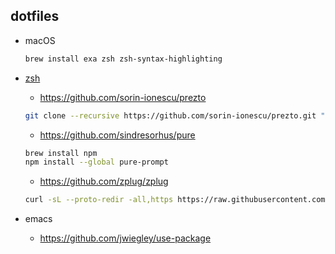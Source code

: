 dotfiles
--------

 - macOS
   ```bash
   brew install exa zsh zsh-syntax-highlighting
   ```
   
 - [zsh](http://www.zsh.org/)
    - https://github.com/sorin-ionescu/prezto
    ```bash
    git clone --recursive https://github.com/sorin-ionescu/prezto.git "${ZDOTDIR:-$HOME}/.zprezto"
    ```
    - https://github.com/sindresorhus/pure
    ```bash
    brew install npm
    npm install --global pure-prompt
    ```
    - https://github.com/zplug/zplug
    ```bash
    curl -sL --proto-redir -all,https https://raw.githubusercontent.com/zplug/installer/master/installer.zsh| zsh
    ```
 
 - emacs
    - https://github.com/jwiegley/use-package
